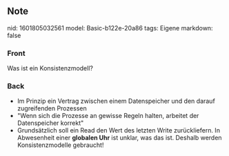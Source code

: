 ## Note
nid: 1601805032561
model: Basic-b122e-20a86
tags: Eigene
markdown: false

### Front
Was ist ein Konsistenzmodell?

### Back
<ul>
  <li>Im Prinzip ein Vertrag zwischen einem Datenspeicher und den
  darauf zugreifenden Prozessen
  <li>"Wenn sich die Prozesse an gewisse Regeln halten, arbeitet
  der Datenspeicher korrekt"
  <li>Grundsätzlich soll ein Read den Wert des letzten Write
  zurückliefern. In Abwesenheit einer <b>globalen Uhr</b> ist
  unklar, was das ist. Deshalb werden Konsistenzmodelle gebraucht!
</ul>
